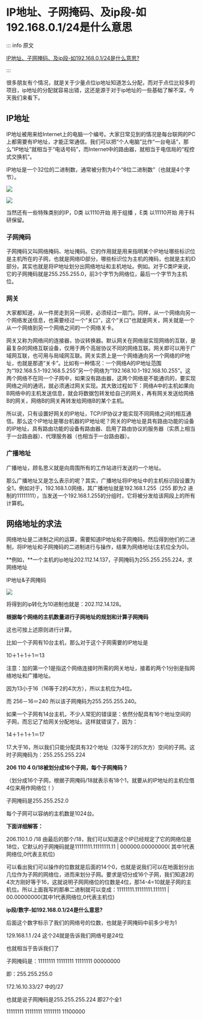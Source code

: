 # IP地址、子网掩码、及ip段-如192.168.0.1/24是什么意思

::: info 原文

[IP地址、子网掩码、及ip段-如192.168.0.1/24是什么意思?](https://mp.weixin.qq.com/s/Mpw-peoYDtGvvkVuyR00Ww)

:::

很多朋友有个情况，就是关于少量点位ip地址知道怎么分配，而对于点位比较多的项目，ip地址的分配就容易出错，这还是源于对于ip地址的一些基础了解不深，今天我们来看下。

## IP地址

IP地址被用来给Internet上的电脑一个编号。大家日常见到的情况是每台联网的PC上都需要有IP地址，才能正常通信。我们可以把“个人电脑”比作“一台电话”，那么“IP地址”就相当于“电话号码”，而Internet中的路由器，就相当于电信局的“程控式交换机”。

IP地址是一个32位的二进制数，通常被分割为4个“8位二进制数”（也就是4个字节）。

![](https://file.wulicode.com/yuque/202212/08/23/1210INaOZp2n.jpg?x-oss-process=image/resize,h_360)

![](https://file.wulicode.com/yuque/202212/08/23/1210R7VH9hEG.jpg?x-oss-process=image/resize,h_199)

当然还有一些特殊类别的IP，D类 以1110开始 用于组播 ，E类 以11110开始 用于科研保留。

### 子网掩码

子网掩码又叫网络掩码、地址掩码。它的作用就是用来指明某个IP地址哪些标识位是主机所在的子网，也就是网络ID部分，哪些标识位为主机的掩码，也就是主机ID部分。其实也就是将IP地址划分出网络地址和主机地址。例如。对于C类IP来说，它的子网掩码就是255.255.255.0，前3个字节为网络位，最后一个字节为主机位。

### 网关

大家都知道，从一件房走到另一间房，必须经过一扇门。同样，从一个网络向另一个网络发送信息，也需要经过一个“关口”，这个“关口”也就是网关，网关就是一个从一个网络到另一个网络之间的一个网络关卡。

网关又称为网络间的连接器，协议转换器。默认网关在网络层实现网络的互联，是最复杂的网络互联设备，仅用于两个高层协议不同的网络互联。网关即可以用于广域网互联，也可用与局域网互联。网关实质上是一个网络通向另一个网络的IP地址，也就是那道“关卡”。比如有一种情况：一个网络A的IP地址范围为“192.168.5.1-192.168.5.255”另一个网络为“192.168.10.1-192.168.10.255”。这两个网络不在同一个子网中，如果没有路由器，这两个网络是不能通讯的，要实现网络之间的通讯，就必须通过网关实现。其大致过程如下：网络A中的主机如果向B网络中的主机发送信息，就会将数据包转发给自己的网关，再有网关发送给网络B的网关，网络B的网关再转发给网络B的某个主机。

所以说，只有设置好网关的IP地址，TCP/IP协议才能实现不同网络之间的相互通信。那么这个IP地址是哪台机器的IP地址呢？网关的IP地址是具有路由功能的设备的IP地址，具有路由功能的设备有路由器、启用了路由协议的服务器（实质上相当于一台路由器）、代理服务器（也相当于一台路由器）。

### 广播地址

广播地址，顾名思义就是向周围所有的工作站进行发送的一个地址。

那么广播地址又是怎么表示的呢？其实，广播地址将IP地址中的主机标识段设置为全1，例如对于，192.168.1.0网络，其广播地址就是192.168.1.255（255 即为2
进制的11111111），当发送一个192.168.1.255的分组时，它将被分发给该网段上的所有计算机。

## 网络地址的求法

网络地址是二进制之间的运算，需要知道IP地址和子网掩码，然后得到他们的二进制，将IP地址和子网掩码的二进制进行与操作，结果为网络地址(主机位全为0)。

**例如，**一个主机的ip地址202.112.14.137，子网掩码为255.255.255.224，求网络地址

IP地址&子网掩码

![](https://file.wulicode.com/yuque/202212/08/23/1211ZFbE9KPc.jpg?x-oss-process=image/resize,h_225)

将得到的ip转化为10进制也就是：202.112.14.128。

**根据每个网络的主机数量进行子网地址的规划和计算子网掩码**

这也可按上述原则进行计算。

比如一个子网有10台主机，那么对于这个子网需要的IP地址是

10＋1＋1＋1＝13

注意：加的第一个1是指这个网络连接时所需的网关地址，接着的两个1分别是指网络地址和广播地址。

因为13小于16（16等于2的4次方），所以主机位为4位。

而 256－16＝240 所以该子网掩码为255.255.255.240。

如果一个子网有14台主机，不少人常犯的错误是：依然分配具有16个地址空间的子网，而忘记了给网关分配地址。这样就错误了，因为：

14＋1＋1＋1＝17

17.大于16，所以我们只能分配具有32个地址（32等于2的5次方）空间的子网。这时子网掩码为：255.255.255.224

**206 110 4 0/18被划分成16个子网，每个子网掩码？**

（划分成16个子网，根据子网掩码/18就表示有18个1，就要从的IP地址的主机位借4位来用作网络位！）

子网掩码是255.255.252.0

每个子网可以容纳的主机数是1024台。

**下面详细解答：**

206.110.1.0 /18 由最后的那个/18，我们可以知道这个IP已经规定了它的网络位是18位，它默认的子网掩码就是11111111.11111111.11 | 000000.00000000(
其中1代表网络位,0代表主机位)

可以看出我们可以操作的位数就是后面的14个0，也就是说我们可以在地面划分出几位作为子网的网络位，进而来划分子网。要求是切分成16个子网，我们知道2的4次方刚好等于16，这就说明子网网络位的位数是4位，那14-4=10就是子网的主机位。所以上面我写的那串二进制就可以变成：11111111.11111111.111111 |
00.00000000(其中1代表网络位,0代表主机位)

**ip段/数字-如192.168.0.1/24是什么意思?**

后面这个数字标示了我们的网络号的位数，也就是子网掩码中前多少号为1

129.168.1.1 /24 这个24就是告诉我们网络号是24位

也就相当于告诉我们了

子网掩码是：11111111 11111111 11111111 00000000

即：255.255.255.0

172.16.10.33/27 中的/27

也就是说子网掩码是255.255.255.224 即27个全1

11111111 11111111 11111111 11100000

